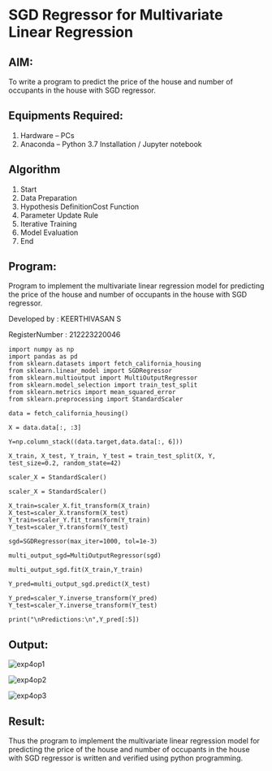 # SGD Regressor for Multivariate Linear Regression

## AIM:
To write a program to predict the price of the house and number of occupants in the house with SGD regressor.

## Equipments Required:
1. Hardware – PCs
2. Anaconda – Python 3.7 Installation / Jupyter notebook

## Algorithm
1. Start
2. Data Preparation
3. Hypothesis DefinitionCost Function
4. Parameter Update Rule
5. Iterative Training
6. Model Evaluation
7. End 

## Program:

Program to implement the multivariate linear regression model for predicting the price of the house and number of occupants in the house with SGD regressor.

Developed by : KEERTHIVASAN S

RegisterNumber : 212223220046

```
import numpy as np
import pandas as pd
from sklearn.datasets import fetch_california_housing
from sklearn.linear_model import SGDRegressor
from sklearn.multioutput import MultiOutputRegressor
from sklearn.model_selection import train_test_split
from sklearn.metrics import mean_squared_error
from sklearn.preprocessing import StandardScaler

data = fetch_california_housing()

X = data.data[:, :3]

Y=np.column_stack((data.target,data.data[:, 6]))

X_train, X_test, Y_train, Y_test = train_test_split(X, Y, test_size=0.2, random_state=42)

scaler_X = StandardScaler()

scaler_X = StandardScaler()

X_train=scaler_X.fit_transform(X_train)
X_test=scaler_X.transform(X_test)
Y_train=scaler_Y.fit_transform(Y_train)
Y_test=scaler_Y.transform(Y_test)

sgd=SGDRegressor(max_iter=1000, tol=1e-3)

multi_output_sgd=MultiOutputRegressor(sgd)

multi_output_sgd.fit(X_train,Y_train)

Y_pred=multi_output_sgd.predict(X_test)

Y_pred=scaler_Y.inverse_transform(Y_pred)
Y_test=scaler_Y.inverse_transform(Y_test)

print("\nPredictions:\n",Y_pred[:5])
```

## Output:

![exp4op1](https://github.com/user-attachments/assets/e132564b-83cb-4c78-adcc-47742d21cf04)

![exp4op2](https://github.com/user-attachments/assets/dbb5e5be-a170-4d02-9531-782b56745799)

![exp4op3](https://github.com/user-attachments/assets/180d033c-2f45-473b-a020-62f3b5d7b4b2)

## Result:
Thus the program to implement the multivariate linear regression model for predicting the price of the house and number of occupants in the house with SGD regressor is written and verified using python programming.
